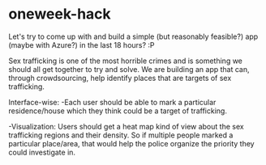 # oneweek-hack
Let's try to come up with and build a simple (but reasonably feasible?) app (maybe with Azure?) in the last 18 hours? :P

Sex trafficking is one of the most horrible crimes and is something we should all get together to try and solve. We are building an app that can, through crowdsourcing, help identify places that are targets of sex trafficking.

Interface-wise: -Each user should be able to mark a particular residence/house which they think could be a target of trafficking.

-Visualization: Users should get a heat map kind of view about the sex trafficking regions and their density. So if multiple people marked a particular place/area, that would help the police organize the priority they could investigate in.
